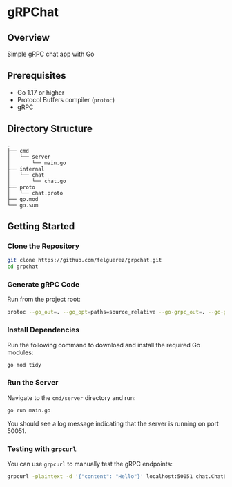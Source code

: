# gRPChat

## Overview

Simple gRPC chat app with Go

## Prerequisites

- Go 1.17 or higher
- Protocol Buffers compiler (`protoc`)
- gRPC

## Directory Structure

```
.
├── cmd
│   └── server
│       └── main.go
├── internal
│   └── chat
│       └── chat.go
├── proto
│   └── chat.proto
├── go.mod
└── go.sum
```

## Getting Started

### Clone the Repository

```bash
git clone https://github.com/felguerez/grpchat.git
cd grpchat
```

### Generate gRPC Code

Run from the project root:

```bash
protoc --go_out=. --go_opt=paths=source_relative --go-grpc_out=. --go-grpc_opt=paths=source_relative ./proto/chat.proto
```

### Install Dependencies

Run the following command to download and install the required Go modules:

```bash
go mod tidy
```

### Run the Server

Navigate to the `cmd/server` directory and run:

```bash
go run main.go
```

You should see a log message indicating that the server is running on port 50051.

### Testing with `grpcurl`

You can use `grpcurl` to manually test the gRPC endpoints:

```bash
grpcurl -plaintext -d '{"content": "Hello"}' localhost:50051 chat.ChatService/SendMessage
```
